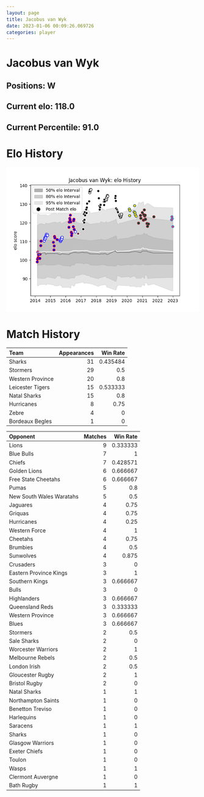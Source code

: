 ```yaml
---  
layout: page  
title: Jacobus van Wyk  
date: 2023-01-06 00:09:26.069726  
categories: player  
---
```

# Jacobus van Wyk

## Positions: W

## Current elo: 118.0

## Current Percentile: 91.0

# Elo History


![elo history](history_JacobusvanWyk.png)
# Match History


| Team             |   Appearances |   Win Rate |
|:-----------------|--------------:|-----------:|
| Sharks           |            31 |   0.435484 |
| Stormers         |            29 |   0.5      |
| Western Province |            20 |   0.8      |
| Leicester Tigers |            15 |   0.533333 |
| Natal Sharks     |            15 |   0.8      |
| Hurricanes       |             8 |   0.75     |
| Zebre            |             4 |   0        |
| Bordeaux Begles  |             1 |   0        |

| Opponent                 |   Matches |   Win Rate |
|:-------------------------|----------:|-----------:|
| Lions                    |         9 |   0.333333 |
| Blue Bulls               |         7 |   1        |
| Chiefs                   |         7 |   0.428571 |
| Golden Lions             |         6 |   0.666667 |
| Free State Cheetahs      |         6 |   0.666667 |
| Pumas                    |         5 |   0.8      |
| New South Wales Waratahs |         5 |   0.5      |
| Jaguares                 |         4 |   0.75     |
| Griquas                  |         4 |   0.75     |
| Hurricanes               |         4 |   0.25     |
| Western Force            |         4 |   1        |
| Cheetahs                 |         4 |   0.75     |
| Brumbies                 |         4 |   0.5      |
| Sunwolves                |         4 |   0.875    |
| Crusaders                |         3 |   0        |
| Eastern Province Kings   |         3 |   1        |
| Southern Kings           |         3 |   0.666667 |
| Bulls                    |         3 |   0        |
| Highlanders              |         3 |   0.666667 |
| Queensland Reds          |         3 |   0.333333 |
| Western Province         |         3 |   0.666667 |
| Blues                    |         3 |   0.666667 |
| Stormers                 |         2 |   0.5      |
| Sale Sharks              |         2 |   0        |
| Worcester Warriors       |         2 |   1        |
| Melbourne Rebels         |         2 |   0.5      |
| London Irish             |         2 |   0.5      |
| Gloucester Rugby         |         2 |   1        |
| Bristol Rugby            |         2 |   0        |
| Natal Sharks             |         1 |   1        |
| Northampton Saints       |         1 |   0        |
| Benetton Treviso         |         1 |   0        |
| Harlequins               |         1 |   0        |
| Saracens                 |         1 |   1        |
| Sharks                   |         1 |   0        |
| Glasgow Warriors         |         1 |   0        |
| Exeter Chiefs            |         1 |   0        |
| Toulon                   |         1 |   0        |
| Wasps                    |         1 |   1        |
| Clermont Auvergne        |         1 |   0        |
| Bath Rugby               |         1 |   1        |